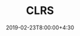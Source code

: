---
type: resource
date: 2019-02-23T8:00:00+4:30
title: CLRS
address: /static_files/materials/CLRS.pdf
thumbnail: /static_files/materials/algorithms_clrs.png
---